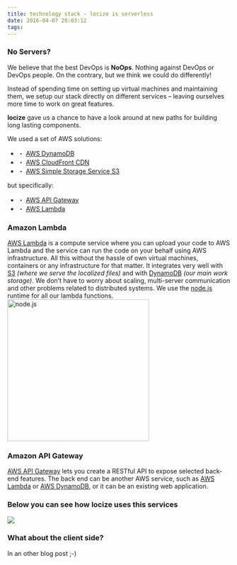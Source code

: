 ```yaml
---
title: technology stack - locize is serverless
date: 2016-04-07 20:03:12
tags:
---
```


### No Servers?

We believe that the best DevOps is **NoOps**.
Nothing against DevOps or DevOps people. On the contrary, but we think we could do differently!

Instead of spending time on setting up virtual machines and maintaining them, we setup our stack directly on different services – leaving ourselves more time to work on great features.

**locize** gave us a chance to have a look around at new paths for building long lasting components.

We used a set of AWS solutions:
- ・ [AWS DynamoDB](https://aws.amazon.com/dynamodb)
- ・ [AWS CloudFront CDN](https://aws.amazon.com/de/cloudfront)
- ・ [AWS Simple Storage Service S3](https://aws.amazon.com/s3)

but specifically:
- ・ [AWS API Gateway](https://aws.amazon.com/api-gateway)
- ・ [AWS Lambda](https://aws.amazon.com/lambda)

### Amazon Lambda
[AWS Lambda](https://aws.amazon.com/lambda) is a compute service where you can upload your code to AWS Lambda and the service can run the code on your behalf using AWS infrastructure.
All this without the hassle of own virtual machines, containers or any infrastructure for that matter.
It integrates very well with [S3](https://aws.amazon.com/s3) _(where we serve the localized files)_ and with [DynamoDB](https://aws.amazon.com/dynamodb) _(our main work storage)_.
We don’t have to worry about scaling, multi-server communication and other problems related to distributed systems.
We use the [node.js](https://nodejs.org) runtime for all our lambda functions.
<img src="https://nodejs.org/static/images/logos/nodejs-new-white-pantone.png" alt="node.js" style="width: 320px;"/>

### Amazon API Gateway
[AWS API Gateway](https://aws.amazon.com/api-gateway) lets you create a RESTful API to expose selected back-end features. The back end can be another AWS service, such as [AWS Lambda](https://aws.amazon.com/lambda) or [AWS DynamoDB](https://aws.amazon.com/dynamodb), or it can be an existing web application.

### Below you can see how **locize** uses this services
![](/images/aws.png)


### What about the client side?
In an other blog post ;-)
